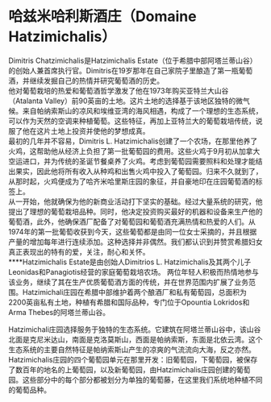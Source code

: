 # 哈兹米哈利斯酒庄（Domaine Hatzimichalis）

Dimitris Chatzimichalis是Hatzimichalis Estate（位于希腊中部阿塔兰蒂山谷）的创始人兼首席执行官。Dimitris在19岁那年在自己家院子里酿造了第一瓶葡萄酒，并继续发掘自己的热情并研究葡萄酒的历史。  
他对葡萄栽培的热爱和葡萄酒哲学激发了他在1973年购买亚特兰大山谷（Atalanta Valley）前90英亩的土地。这片土地的选择基于该地区独特的微气候。来自帕纳索斯山的凉风和埃维亚湾的海风相遇，构成了一个理想的生态系统，可以作为天然的空调来种植葡萄。这些特征，再加上亚特兰大的葡萄栽培传统，说服了他在这片土地上投资并使他的梦想成真。  
最初的几年并不容易，Dimitris L. Hatzimichalis创建了一个农场，在那里他养了火鸡，这帮助他从经济上负担了第一批葡萄园的费用。这些火鸡于9月初从加拿大空运进口，并为传统的圣诞节餐桌养了火鸡。考虑到葡萄园需要照料和处理才能结出果实，因此他将所有收入从种鸡和出售火鸡中投入了葡萄园。归来不久就到了，从那时起，火鸡便成为了哈齐米哈里斯庄园的象征，并自豪地印在庄园葡萄酒的标签上。  
从一开始，他就确保为他的新商业活动打下坚实的基础。经过大量系统的研究，他提出了理想的葡萄栽培品种。同时，他决定投资购买最好的机器和设备来生产他的葡萄酒，此外，他确保酒厂配备了对葡萄园和葡萄酒充满热情和热爱的人们。从1974年的第一批葡萄收获到今天，这些葡萄都是由同一位女士采摘的，并且根据产量的增加每年进行连续添加。这种选择并非偶然。我们都认识到并赞赏希腊妇女真正表现出的特有的爱，关注，耐心和关怀。  
****Hatzimichalis Estate是由创始人Dimitrios L. Hatzimichalis及其两个儿子Leonidas和Panagiotis经营的家庭葡萄栽培农场。 两位年轻人积极而热情地参与该业务，继续了其在生产优质葡萄酒方面的传统，并在世界范围内扩展了业务范围。Hatzimichali庄园在希腊中部维护着两个酿酒厂和私有葡萄园，总面积为2200英亩私有土地，种植有希腊和国际品种，专门位于Opountia Lokridos和Arma Thebes的阿塔兰蒂山谷。

Hatzimichali庄园选择服务于独特的生态系统。它建筑在阿塔兰蒂山谷中，该山谷北面是克尼米达山，南面是克洛莫斯山，西面是帕纳索斯，东面是北依云湾。这个生态系统的主要自然特征是帕纳索斯山产生的凉爽的气流流向大海，反之亦然。Hatzimichalis庄园的四个葡萄园单元在那里开发：旧葡萄园，下葡萄园，被保存了数百年的地名的上葡萄园，以及新葡萄园，由Hatzimichalis庄园创建的葡萄园。这些部分中的每个部分都被划分为单独的葡萄藤，在这里我们系统地种植不同的葡萄品种。

